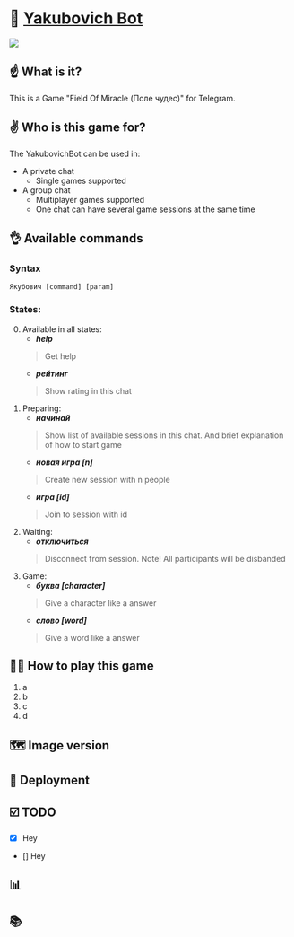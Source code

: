 # 🚀 [Yakubovich Bot](https://t.me/yakubovich_game_bot)
![](http://boobooka.com/wp-content/uploads/2019/02/zastavka-pole-chudes.jpg)
## ☝️ What is it?
This is a Game "Field Of Miracle (Поле чудес)" for Telegram.

## ✌️ Who is this game for?
The YakubovichBot can be used in:
- A private chat
   * Single games supported
- A group chat
   * Multiplayer games supported
   * One chat can have several game sessions at the same time


## 👌 Available commands
### Syntax
`Якубович [command] [param]`
### States:
0. Available in all states:
   - ***help***             
   > Get help
   - ***рейтинг***          
   > Show rating in this chat
1. Preparing:
   - ***начинай***           
   > Show list of available sessions in this chat. And brief explanation of how to start game 
   - ***новая игра [n]***    
   > Create new session with n people
   - ***игра [id]***         
   > Join to session with id
2. Waiting:
   - ***отключиться***       
   > Disconnect from session. Note! All participants will be disbanded
3. Game:
   - ***буква [character]*** 
   > Give a character like a answer
   - ***слово [word]***      
   > Give a word like a answer


## 👨‍🎓 How to play this game
1. a 
2. b
3. c
4. d


## 🗺 Image version 

## 📝 Deployment


## ☑️ TODO
- [x] Hey
- [] Hey


## 📊 

## 📚

